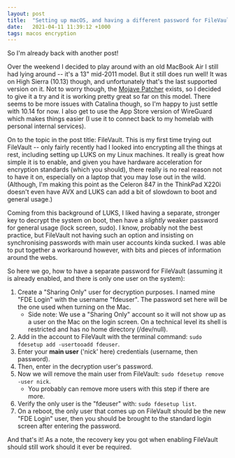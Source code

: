 ```yaml
---
layout: post
title:  "Setting up macOS, and having a different password for FileVault"
date:   2021-04-11 11:39:12 +1000
tags: macos encryption
---
```


So I'm already back with another post!

Over the weekend I decided to play around with an old MacBook Air I still had lying around -- it's a 13" mid-2011 model. But it still does run well! It was on High Sierra (10.13) though, and unfortunately that's the last supported version on it. Not to worry though, the [Mojave Patcher](http://dosdude1.com/mojave/) exists, so I decided to give it a try and it is working pretty great so far on this model. There seems to be more issues with Catalina though, so I'm happy to just settle with 10.14 for now. I also get to use the App Store version of WireGuard which makes things easier (I use it to connect back to my homelab with personal internal services).

On to the topic in the post title: FileVault. This is my first time trying out FileVault -- only fairly recently had I looked into encrypting all the things at rest, including setting up LUKS on my Linux machines. It really is great how simple it is to enable, and given you have hardware acceleration for encryption standards (which you should), there really is no real reason not to have it on, especially on a laptop that you may lose out in the wild. (Although, I'm making this point as the Celeron 847 in the ThinkPad X220i doesn't even have AVX and LUKS can add a bit of slowdown to boot and general usage.)

Coming from this background of LUKS, I liked having a separate, stronger key to decrypt the system on boot, then have a *slightly* weaker password for general usage (lock screen, sudo). I know, probably not the best practice, but FileVault not having such an option and insisting on synchronising passwords with main user accounts kinda sucked. I was able to put together a workaround however, with bits and pieces of information around the webs.

So here we go, how to have a separate password for FileVault (assuming it is already enabled, and there is only one user on the system):

1. Create a "Sharing Only" user for decryption purposes. I named mine "FDE Login" with the username "fdeuser". The password set here will be the one used when turning on the Mac.
	- Side note: We use a "Sharing Only" account so it will not show up as a user on the Mac on the login screen. On a technical level its shell is restricted and has no home directory (/dev/null).
2. Add in the account to FileVault with the terminal command: `sudo fdesetup add -usertooadd fdeuser`.
3. Enter your **main user** ('nick' here) credentials (username, then password).
4. Then, enter in the decryption user's password.
5. Now we will remove the main user from FileVault: `sudo fdesetup remove -user nick`.
	- You probably can remove more users with this step if there are more.
6. Verify the only user is the "fdeuser" with: `sudo fdesetup list`.
7. On a reboot, the only user that comes up on FileVault should be the new "FDE Login" user, then you should be brought to the standard login screen after entering the password.

And that's it! As a note, the recovery key you got when enabling FileVault should still work should it ever be required.
